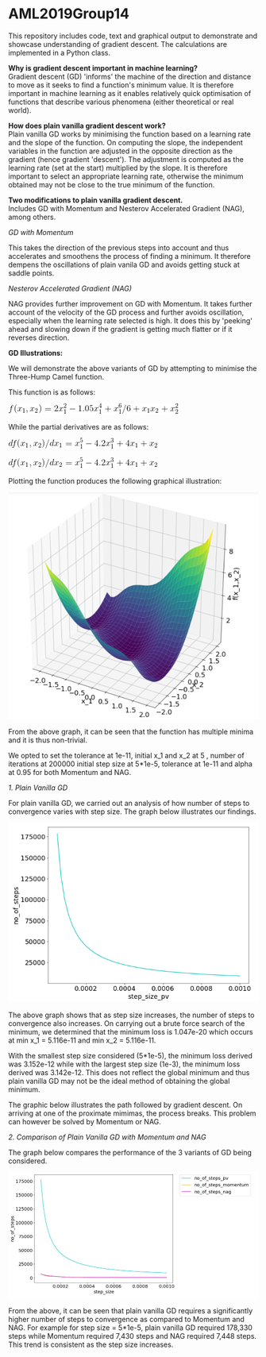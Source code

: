# AML2019Group14
This repository includes code, text and graphical output to demonstrate and showcase understanding of gradient descent.  The calculations are implemented in a Python class.

**Why is gradient descent important in machine learning?**  
Gradient descent (GD) 'informs' the machine of the direction and distance to move as it seeks to find a function's minimum value. It is therefore important in machine learning as it enables relatively quick optimisation of functions that describe various phenomena (either theoretical or real world). 

**How does plain vanilla gradient descent work?**  
Plain vanilla GD works by minimising the function based on a learning rate and the slope of the function. On computing the slope, the independent variables in the function are adjusted in the opposite direction as the gradient (hence gradient 'descent'). The adjustment is computed as the learning rate (set at the start) multiplied by the slope. It is therefore important to select an appropriate learning rate, otherwise the minimum obtained may not be close to the true minimum of the function.

**Two modifications to plain vanilla gradient descent.**  
Includes GD with Momentum and Nesterov Accelerated Gradient (NAG), among others.

*GD with Momentum*

This takes the direction of the previous steps into account and thus accelerates and smoothens the process of finding a minimum. It therefore dempens the oscillations of plain vanila GD and avoids getting stuck at saddle points.

*Nesterov Accelerated Gradient (NAG)*

NAG provides further improvement on GD with Momentum. It takes further account of the velocity of the GD process and further avoids oscillation, especially when the learning rate selected is high. It does this by 'peeking' ahead and slowing down if the gradient is getting much flatter or if it reverses direction.

**GD Illustrations:**

We will demonstrate the above variants of GD by attempting to minimise the Three-Hump Camel function.

This function is as follows:

![alt text](f(x_1,x_2).gif)

While the partial derivatives are as follows:

![alt text](differential_wrt_x_1.gif)

![alt text](differential_wrt_x_2.gif)

Plotting the function produces the following graphical illustration:

![alt text](f(x_1,x_2)_graph.png)

From the above graph, it can be seen that the function has multiple minima and it is thus non-trivial.

We opted to set the tolerance at 1e-11, initial x_1 and x_2 at 5 , number of iterations at 200000 initial step size at 5*1e-5, tolerance at 1e-11 and alpha at 0.95 for both Momentum and NAG.

*1. Plain Vanilla GD*

For plain vanilla GD, we carried out an analysis of how number of steps to convergence varies with step size. The graph below illustrates our findings.

![alt text](GD_graph_pv.png)

The above graph shows that as step size increases, the number of steps to convergence also increases. On carrying out a brute force search of the minimum, we determined that the minimum loss is 1.047e-20 which occurs at min x_1 = 5.116e-11 and min x_2 =  5.116e-11.

With the smallest step size considered (5*1e-5), the minimum loss derived was 3.152e-12 while with the largest step size (1e-3), the minimum loss derived was 3.142e-12. This does not reflect the global minimum and thus plain vanilla GD may not be the ideal method of obtaining the global minimum.

The graphic below illustrates the path followed by gradient descent. On arriving at one of the proximate mimimas, the process breaks. This problem can however be solved by Momentum or NAG.

*2. Comparison of Plain Vanilla GD with Momentum and NAG* 

The graph below compares the performance of the 3 variants of GD being considered.

![alt text](GD_graph.png)

From the above, it can be seen that plain vanilla GD requires a significantly higher number of steps to convergence as compared to Momentum and NAG. For example for step size = 5*1e-5, plain vanilla GD required 178,330 steps while Momentum required	7,430 steps and NAG required 7,448 steps. This trend is consistent as the step size increases.


